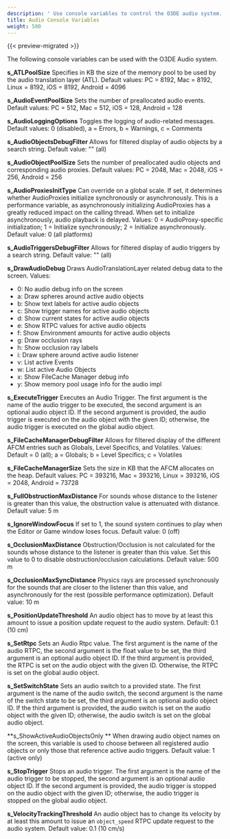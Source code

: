 ```yaml
---
description: ' Use console variables to control the O3DE audio system. '
title: Audio Console Variables
weight: 500
---
```


{{< preview-migrated >}}

The following console variables can be used with the O3DE Audio system\.

**s\_ATLPoolSize**
Specifies in KB the size of the memory pool to be used by the audio translation layer \(ATL\)\.
Default values: PC = 8192, Mac = 8192, Linux = 8192, iOS = 8192, Android = 4096

**s\_AudioEventPoolSize**
Sets the number of preallocated audio events\.
Default values: PC = 512, Mac = 512, iOS = 128, Android = 128

**s\_AudioLoggingOptions**
Toggles the logging of audio\-related messages\.
Default values: 0 \(disabled\), a = Errors, b = Warnings, c = Comments

**s\_AudioObjectsDebugFilter**
Allows for filtered display of audio objects by a search string\.
Default value: "" \(all\)

**s\_AudioObjectPoolSize**
Sets the number of preallocated audio objects and corresponding audio proxies\.
Default values: PC = 2048, Mac = 2048, iOS = 256, Android = 256

**s\_AudioProxiesInitType**
Can override on a global scale\. If set, it determines whether AudioProxies initialize synchronously or asynchronously\. This is a performance variable, as asynchronously initializing AudioProxies has a greatly reduced impact on the calling thread\. When set to initialize asynchronously, audio playback is delayed\.
Values: 0 = AudioProxy\-specific initialization; 1 = Initialize synchronously; 2 = Initialize asynchronously\.
Default value: 0 \(all platforms\)

**s\_AudioTriggersDebugFilter**
Allows for filtered display of audio triggers by a search string\.
Default value: "" \(all\)

**s\_DrawAudioDebug**
Draws AudioTranslationLayer related debug data to the screen\.
Values:
+ 0: No audio debug info on the screen
+ a: Draw spheres around active audio objects
+ b: Show text labels for active audio objects
+ c: Show trigger names for active audio objects
+ d: Show current states for active audio objects
+ e: Show RTPC values for active audio objects
+ f: Show Environment amounts for active audio objects
+ g: Draw occlusion rays
+ h: Show occlusion ray labels
+ i: Draw sphere around active audio listener
+ v: List active Events
+ w: List active Audio Objects
+ x: Show FileCache Manager debug info
+ y: Show memory pool usage info for the audio impl

**s\_ExecuteTrigger**
Executes an Audio Trigger\. The first argument is the name of the audio trigger to be executed, the second argument is an optional audio object ID\. If the second argument is provided, the audio trigger is executed on the audio object with the given ID; otherwise, the audio trigger is executed on the global audio object\.

**s\_FileCacheManagerDebugFilter**
Allows for filtered display of the different AFCM entries such as Globals, Level Specifics, and Volatiles\.
Values: Default = 0 \(all\); a = Globals; b = Level Specifics; c = Volatiles

**s\_FileCacheManagerSize**
Sets the size in KB that the AFCM allocates on the heap\.
Default values: PC = 393216, Mac = 393216, Linux = 393216, iOS = 2048, Android = 73728

**s\_FullObstructionMaxDistance**
For sounds whose distance to the listener is greater than this value, the obstruction value is attenuated with distance\.
Default value: 5 m

**s\_IgnoreWindowFocus**
If set to 1, the sound system continues to play when the Editor or Game window loses focus\.
Default value: 0 \(off\)

**s\_OcclusionMaxDistance**
Obstruction/Occlusion is not calculated for the sounds whose distance to the listener is greater than this value\. Set this value to 0 to disable obstruction/occlusion calculations\.
Default value: 500 m

**s\_OcclusionMaxSyncDistance**
Physics rays are processed synchronously for the sounds that are closer to the listener than this value, and asynchronously for the rest \(possible performance optimization\)\.
Default value: 10 m

**s\_PositionUpdateThreshold**
An audio object has to move by at least this amount to issue a position update request to the audio system\.
Default: 0\.1 \(10 cm\)

**s\_SetRtpc**
Sets an Audio Rtpc value\. The first argument is the name of the audio RTPC, the second argument is the float value to be set, the third argument is an optional audio object ID\. If the third argument is provided, the RTPC is set on the audio object with the given ID\. Otherwise, the RTPC is set on the global audio object\.

**s\_SetSwitchState**
Sets an audio switch to a provided state\. The first argument is the name of the audio switch, the second argument is the name of the switch state to be set, the third argument is an optional audio object ID\. If the third argument is provided, the audio switch is set on the audio object with the given ID; otherwise, the audio switch is set on the global audio object\.

**s\_ShowActiveAudioObjectsOnly **
When drawing audio object names on the screen, this variable is used to choose between all registered audio objects or only those that reference active audio triggers\.
Default value: 1 \(active only\)

**s\_StopTrigger**
Stops an audio trigger\. The first argument is the name of the audio trigger to be stopped, the second argument is an optional audio object ID\. If the second argument is provided, the audio trigger is stopped on the audio object with the given ID; otherwise, the audio trigger is stopped on the global audio object\.

**s\_VelocityTrackingThreshold**
An audio object has to change its velocity by at least this amount to issue an `object_speed` RTPC update request to the audio system\.
Default value: 0\.1 \(10 cm/s\)
